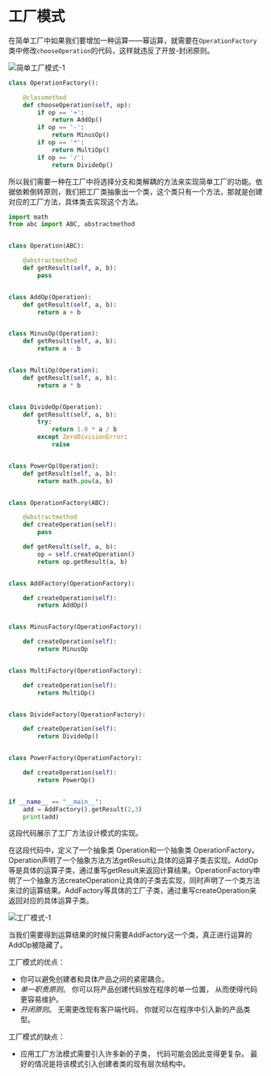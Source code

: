 # 工厂模式

在简单工厂中如果我们要增加一种运算——幂运算，就需要在`OperationFactory`类中修改`chooseOperation`的代码，这样就违反了开放-封闭原则。

![简单工厂模式-1](C:\Users\huiti\Desktop\设计模式\简单工厂模式-1.jpg)

```python
class OperationFactory():

    @classmethod
    def chooseOperation(self, op):
        if op == '+':
            return AddOp()
        if op == '-':
            return MinusOp()
        if op == '*':
            return MultiOp()
        if op == '/':
            return DivideOp()
```

所以我们需要一种在工厂中将选择分支和类解耦的方法来实现简单工厂的功能。依据依赖倒转原则，我们把工厂类抽象出一个类，这个类只有一个方法，那就是创建对应的工厂方法，具体类去实现这个方法。

```python
import math
from abc import ABC, abstractmethod


class Operation(ABC):

    @abstractmethod
    def getResult(self, a, b):
        pass


class AddOp(Operation):
    def getResult(self, a, b):
        return a + b


class MinusOp(Operation):
    def getResult(self, a, b):
        return a - b


class MultiOp(Operation):
    def getResult(self, a, b):
        return a * b


class DivideOp(Operation):
    def getResult(self, a, b):
        try:
            return 1.0 * a / b
        except ZeroDivisionError:
            raise


class PowerOp(Operation):
    def getResult(self, a, b):
        return math.pow(a, b)


class OperationFactory(ABC):

    @abstractmethod
    def createOperation(self):
        pass

    def getResult(self, a, b):
        op = self.createOperation()
        return op.getResult(a, b)


class AddFactory(OperationFactory):

    def createOperation(self):
        return AddOp()


class MinusFactory(OperationFactory):

    def createOperation(self):
        return MinusOp


class MultiFactory(OperationFactory):

    def createOperation(self):
        return MultiOp()


class DivideFactory(OperationFactory):

    def createOperation(self):
        return DivideOp()


class PowerFactory(OperationFactory):

    def createOperation(self):
        return PowerOp()


if __name__ == "__main__":
    add = AddFactory().getResult(2,3)
    print(add)

```

这段代码展示了工厂方法设计模式的实现。

在这段代码中，定义了一个抽象类 Operation和一个抽象类 OperationFactory。Operation声明了一个抽象方法方法getResult让具体的运算子类去实现。AddOp等是具体的运算子类，通过重写getResult来返回计算结果。OperationFactory申明了一个抽象方法createOperation让具体的子类去实现，同时声明了一个类方法来过的运算结果。AddFactory等具体的工厂子类，通过重写createOperation来返回对应的具体运算子类。

![工厂模式-1](C:\Users\huiti\Desktop\设计模式\工厂模式-1.jpg)

当我们需要得到运算结果的时候只需要AddFactory这一个类，真正进行运算的AddOp被隐藏了。

工厂模式的优点：

-  你可以避免创建者和具体产品之间的紧密耦合。
-  *单一职责原则*。 你可以将产品创建代码放在程序的单一位置， 从而使得代码更容易维护。
-  *开闭原则*。 无需更改现有客户端代码， 你就可以在程序中引入新的产品类型。

工厂模式的缺点：

* 应用工厂方法模式需要引入许多新的子类， 代码可能会因此变得更复杂。 最好的情况是将该模式引入创建者类的现有层次结构中。